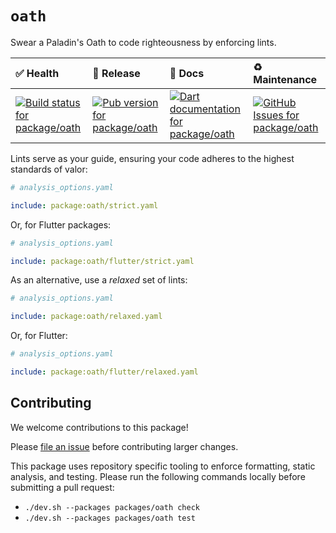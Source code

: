 <!-- #region(HEADER) -->
# `oath`

Swear a Paladin's Oath to code righteousness by enforcing lints.

| ✅ Health | 🚀 Release | 📝 Docs | ♻️ Maintenance |
|:----------|:-----------|:--------|:--------------|
| [![Build status for package/oath](https://github.com/matanlurey/pub.lurey.dev/actions/workflows/package_oath.yaml/badge.svg)](https://github.com/matanlurey/pub.lurey.dev/actions/workflows/package_oath.yaml) | [![Pub version for package/oath](https://img.shields.io/pub/v/oath)](https://pub.dev/packages/oath) | [![Dart documentation for package/oath](https://img.shields.io/badge/dartdoc-reference-blue.svg)](https://pub.dev/documentation/oath) | [![GitHub Issues for package/oath](https://img.shields.io/github/issues/matanlurey/pub.lurey.dev/pkg-oath?label=issues)](https://github.com/matanlurey/pub.lurey.dev/issues?q=is%3Aopen+is%3Aissue+label%3Apkg-oath) |
<!-- #endregion -->

Lints serve as your guide, ensuring your code adheres to the highest standards
of valor:

```yaml
# analysis_options.yaml

include: package:oath/strict.yaml
```

Or, for Flutter packages:

```yaml
# analysis_options.yaml

include: package:oath/flutter/strict.yaml
```

As an alternative, use a _relaxed_ set of lints:

```yaml
# analysis_options.yaml

include: package:oath/relaxed.yaml
```

Or, for Flutter:

```yaml
# analysis_options.yaml

include: package:oath/flutter/relaxed.yaml
```

<!-- #region(CONTRIBUTING) -->
## Contributing

We welcome contributions to this package!

Please [file an issue][] before contributing larger changes.

[file an issue]: https://github.com/matanlurey/pub.lurey.dev/issues/new?labels=pkg-oath

This package uses repository specific tooling to enforce formatting, static analysis, and testing. Please run the following commands locally before submitting a pull request:

- `./dev.sh --packages packages/oath check `
- `./dev.sh --packages packages/oath test `


<!-- #endregion -->
